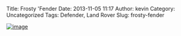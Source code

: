Title: Frosty 'Fender
Date: 2013-11-05 11:17
Author: kevin
Category: Uncategorized
Tags: Defender, Land Rover
Slug: frosty-fender

[![image](/images/2013/11/wpid-IMG_20131105_100913.jpg "IMG_20131105_100913.jpg")](/images/2013/11/wpid-IMG_20131105_100913.jpg)
